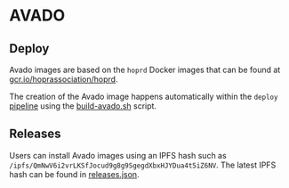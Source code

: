 # AVADO

## Deploy

Avado images are based on the `hoprd` Docker images that can be found at [gcr.io/hoprassociation/hoprd](https://gcr.io/hoprassociation/hoprd).

The creation of the Avado image happens automatically within the `deploy` [pipeline](../../.github/workflows/deploy.yaml) using the [build-avado.sh](../../scripts/build-avado.sh) script.

## Releases

Users can install Avado images using an IPFS hash such as `/ipfs/QmNwV6i2vrLKSfJocud9g8g9SgegdXbxHJYDua4t5iZ6NV`. The latest IPFS hash can be found in [releases.json](./releases.json).
